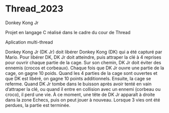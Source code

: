 # Thread_2023 
Donkey Kong Jr


Projet en langage C réalisé dans le cadre du cour de Thread 


Aplication multi-thread 


Donkey Kong Jr (DK Jr) doit libérer Donkey Kong (DK) qui a été capturé par Mario. Pour libérer
DK, DK Jr doit atteindre, puis attraper la clé à 4 reprises pour ouvrir chaque partie de la cage. Sur
son chemin, DK Jr doit éviter des ennemis (crocos et corbeaux). Chaque fois que DK Jr ouvre une
partie de la cage, on gagne 10 poids. Quand les 4 parties de la cage sont ouvertes et que DK est
libéré, on gagne 10 points additionnels. Ensuite, la cage se referme.
Quand DK Jr tombe dans le buisson après avoir tenté en vain d’attraper la clé, ou quand il entre
en collision avec un ennemi (corbeau ou croco), il perd une vie. À ce moment, une tête de DK Jr
apparaît à droite dans la zone Echecs, puis on peut jouer à nouveau. Lorsque 3 vies ont été
perdues, la partie est terminée.


